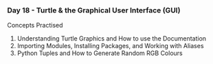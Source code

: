 <h3>Day 18 - Turtle & the Graphical User Interface (GUI)</h3>

<p>Concepts Practised<p>

<ol>
    <li>Understanding Turtle Graphics and How to use the Documentation</li>
    <li>Importing Modules, Installing Packages, and Working with Aliases</li>
    <li>Python Tuples and How to Generate Random RGB Colours</li>
</ol>


